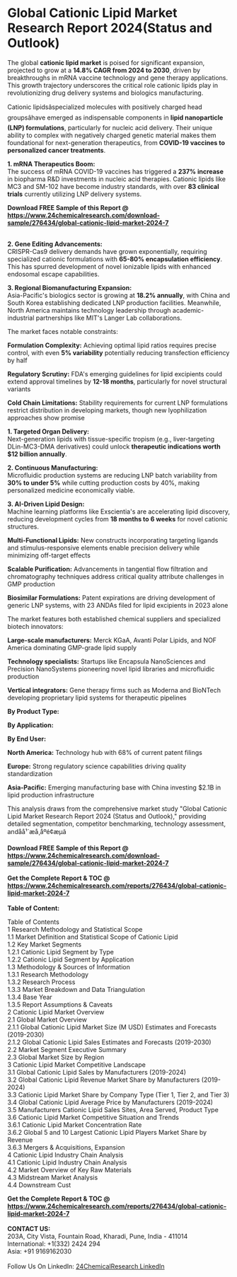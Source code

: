 <h1>Global Cationic Lipid Market Research Report 2024(Status and Outlook)</h1><p>The global <strong>cationic lipid market</strong> is poised for significant expansion, projected to grow at a <strong>14.8% CAGR from 2024 to 2030</strong>, driven by breakthroughs in mRNA vaccine technology and gene therapy applications. This growth trajectory underscores the critical role cationic lipids play in revolutionizing drug delivery systems and biologics manufacturing.</p><p>Cationic lipidsâspecialized molecules with positively charged head groupsâhave emerged as indispensable components in <strong>lipid nanoparticle (LNP) formulations</strong>, particularly for nucleic acid delivery. Their unique ability to complex with negatively charged genetic material makes them foundational for next-generation therapeutics, from <strong>COVID-19 vaccines to personalized cancer treatments</strong>.</p><p><strong>1. mRNA Therapeutics Boom:</strong><br>
The success of mRNA COVID-19 vaccines has triggered a <strong>237% increase</strong> in biopharma R&amp;D investments in nucleic acid therapies. Cationic lipids like MC3 and SM-102 have become industry standards, with over <strong>83 clinical trials</strong> currently utilizing LNP delivery systems.</p><div><b>Download FREE Sample of this Report @ 
            <a href="https://www.24chemicalresearch.com/download-sample/276434/global-cationic-lipid-market-2024-7">
            https://www.24chemicalresearch.com/download-sample/276434/global-cationic-lipid-market-2024-7</a></b></div><br><p><strong>2. Gene Editing Advancements:</strong><br>
CRISPR-Cas9 delivery demands have grown exponentially, requiring specialized cationic formulations with <strong>65-80% encapsulation efficiency</strong>. This has spurred development of novel ionizable lipids with enhanced endosomal escape capabilities.</p><p><strong>3. Regional Biomanufacturing Expansion:</strong><br>
Asia-Pacific's biologics sector is growing at <strong>18.2% annually</strong>, with China and South Korea establishing dedicated LNP production facilities. Meanwhile, North America maintains technology leadership through academic-industrial partnerships like MIT's Langer Lab collaborations.</p><p>The market faces notable constraints:</p><p><strong>Formulation Complexity:</strong> Achieving optimal lipid ratios requires precise control, with even <strong>5% variability</strong> potentially reducing transfection efficiency by half</p><p><strong>Regulatory Scrutiny:</strong> FDA's emerging guidelines for lipid excipients could extend approval timelines by <strong>12-18 months</strong>, particularly for novel structural variants</p><p><strong>Cold Chain Limitations:</strong> Stability requirements for current LNP formulations restrict distribution in developing markets, though new lyophilization approaches show promise</p><p><strong>1. Targeted Organ Delivery:</strong><br>
Next-generation lipids with tissue-specific tropism (e.g., liver-targeting DLin-MC3-DMA derivatives) could unlock <strong>therapeutic indications worth $12 billion annually</strong>.</p><p><strong>2. Continuous Manufacturing:</strong><br>
Microfluidic production systems are reducing LNP batch variability from <strong>30% to under 5%</strong> while cutting production costs by 40%, making personalized medicine economically viable.</p><p><strong>3. AI-Driven Lipid Design:</strong><br>
Machine learning platforms like Exscientia's are accelerating lipid discovery, reducing development cycles from <strong>18 months to 6 weeks</strong> for novel cationic structures.</p><p><strong>Multi-Functional Lipids:</strong> New constructs incorporating targeting ligands and stimulus-responsive elements enable precision delivery while minimizing off-target effects</p><p><strong>Scalable Purification:</strong> Advancements in tangential flow filtration and chromatography techniques address critical quality attribute challenges in GMP production</p><p><strong>Biosimilar Formulations:</strong> Patent expirations are driving development of generic LNP systems, with 23 ANDAs filed for lipid excipients in 2023 alone</p><p>The market features both established chemical suppliers and specialized biotech innovators:</p><p><strong>Large-scale manufacturers:</strong> Merck KGaA, Avanti Polar Lipids, and NOF America dominating GMP-grade lipid supply</p><p><strong>Technology specialists:</strong> Startups like Encapsula NanoSciences and Precision NanoSystems pioneering novel lipid libraries and microfluidic production</p><p><strong>Vertical integrators:</strong> Gene therapy firms such as Moderna and BioNTech developing proprietary lipid systems for therapeutic pipelines</p><p><strong>By Product Type:</strong></p><p><strong>By Application:</strong></p><p><strong>By End User:</strong></p><p><strong>North America:</strong> Technology hub with 68% of current patent filings</p><p><strong>Europe:</strong> Strong regulatory science capabilities driving quality standardization</p><p><strong>Asia-Pacific:</strong> Emerging manufacturing base with China investing $2.1B in lipid production infrastructure</p><p>This analysis draws from the comprehensive market study "Global Cationic Lipid Market Research Report 2024 (Status and Outlook)," providing detailed segmentation, competitor benchmarking, technology assessment, andåå¹´æå¸åºé¢æµã</p><div><b>Download FREE Sample of this Report @ 
            <a href="https://www.24chemicalresearch.com/download-sample/276434/global-cationic-lipid-market-2024-7">
            https://www.24chemicalresearch.com/download-sample/276434/global-cationic-lipid-market-2024-7</a></b></div><br><div><b>Get the Complete Report & TOC @ 
            <a href="https://www.24chemicalresearch.com/reports/276434/global-cationic-lipid-market-2024-7">
            https://www.24chemicalresearch.com/reports/276434/global-cationic-lipid-market-2024-7</a></b></div><br>
            <b>Table of Content:</b><p>Table of Contents<br />
1 Research Methodology and Statistical Scope<br />
1.1 Market Definition and Statistical Scope of Cationic Lipid<br />
1.2 Key Market Segments<br />
1.2.1 Cationic Lipid Segment by Type<br />
1.2.2 Cationic Lipid Segment by Application<br />
1.3 Methodology & Sources of Information<br />
1.3.1 Research Methodology<br />
1.3.2 Research Process<br />
1.3.3 Market Breakdown and Data Triangulation<br />
1.3.4 Base Year<br />
1.3.5 Report Assumptions & Caveats<br />
2 Cationic Lipid Market Overview<br />
2.1 Global Market Overview<br />
2.1.1 Global Cationic Lipid Market Size (M USD) Estimates and Forecasts (2019-2030)<br />
2.1.2 Global Cationic Lipid Sales Estimates and Forecasts (2019-2030)<br />
2.2 Market Segment Executive Summary<br />
2.3 Global Market Size by Region<br />
3 Cationic Lipid Market Competitive Landscape<br />
3.1 Global Cationic Lipid Sales by Manufacturers (2019-2024)<br />
3.2 Global Cationic Lipid Revenue Market Share by Manufacturers (2019-2024)<br />
3.3 Cationic Lipid Market Share by Company Type (Tier 1, Tier 2, and Tier 3)<br />
3.4 Global Cationic Lipid Average Price by Manufacturers (2019-2024)<br />
3.5 Manufacturers Cationic Lipid Sales Sites, Area Served, Product Type<br />
3.6 Cationic Lipid Market Competitive Situation and Trends<br />
3.6.1 Cationic Lipid Market Concentration Rate<br />
3.6.2 Global 5 and 10 Largest Cationic Lipid Players Market Share by Revenue<br />
3.6.3 Mergers & Acquisitions, Expansion<br />
4 Cationic Lipid Industry Chain Analysis<br />
4.1 Cationic Lipid Industry Chain Analysis<br />
4.2 Market Overview of Key Raw Materials<br />
4.3 Midstream Market Analysis<br />
4.4 Downstream Cust</p><div><b>Get the Complete Report & TOC @ 
            <a href="https://www.24chemicalresearch.com/reports/276434/global-cationic-lipid-market-2024-7">
            https://www.24chemicalresearch.com/reports/276434/global-cationic-lipid-market-2024-7</a></b></div><br><b>CONTACT US:</b><br>
            203A, City Vista, Fountain Road, Kharadi, Pune, India - 411014<br>
            International: +1(332) 2424 294<br>
            Asia: +91 9169162030 <br><br>
            Follow Us On LinkedIn: <a href="https://www.linkedin.com/company/24chemicalresearch/">24ChemicalResearch LinkedIn</a>